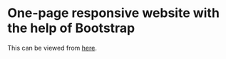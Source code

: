 # One-page responsive website with the help of Bootstrap
This can be viewed from [here](https://ehsanyousefzadehasl.github.io/One-page-responsive-website-with-Bootstrap/).
